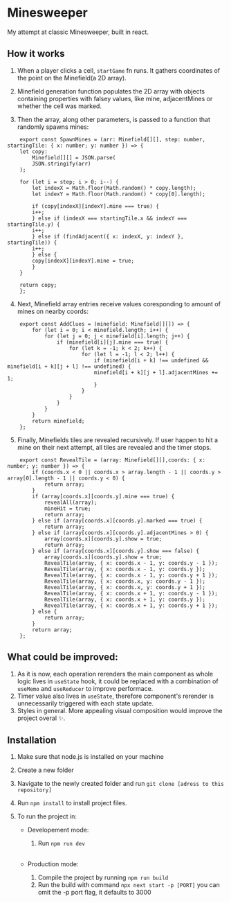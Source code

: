 


# Minesweeper

My attempt at classic Minesweeper, built in react. 

## How it works

1. When a player clicks a cell, `startGame` fn runs. It gathers coordinates of the point on the Minefield(a 2D array). 

2. Minefield generation function populates the 2D array with objects containing properties with falsey values, like mine, adjacentMines or whether the cell was marked.

3. Then the array, along other parameters, is passed to a function that randomly spawns mines:

```
    export const SpawnMines = (arr: Minefield[][], step: number, startingTile: { x: number; y: number }) => {
    let copy: 
        Minefield[][] = JSON.parse(
        JSON.stringify(arr)
    );

    for (let i = step; i > 0; i--) {
        let indexX = Math.floor(Math.random() * copy.length);
        let indexY = Math.floor(Math.random() * copy[0].length);

        if (copy[indexX][indexY].mine === true) {
        i++;
        } else if (indexX === startingTile.x && indexY === startingTile.y) {
        i++;
        } else if (findAdjacent({ x: indexX, y: indexY }, startingTile)) {
        i++;
        } else {
        copy[indexX][indexY].mine = true;
        }
    }

    return copy;
    };
```

4. Next, Minefield array entries receive values coresponding to amount of mines on nearby coords:


```
    export const AddClues = (minefield: Minefield[][]) => {
        for (let i = 0; i < minefield.length; i++) {
            for (let j = 0; j < minefield[i].length; j++) {
                if (minefield[i][j].mine === true) {
                    for (let k = -1; k < 2; k++) {
                        for (let l = -1; l < 2; l++) {
                            if (minefield[i + k] !== undefined && minefield[i + k][j + l] !== undefined) {
                            minefield[i + k][j + l].adjacentMines += 1;
                            }
                        }
                    }
                }
            }
        }
        return minefield;
    };

```

5. Finally, Minefields tiles are revealed recursively. If user happen to hit a mine on their next attempt, all tiles are revealed and the timer stops.

```
    export const RevealTile = (array: Minefield[][],coords: { x: number; y: number }) => {
        if (coords.x < 0 || coords.x > array.length - 1 || coords.y > array[0].length - 1 || coords.y < 0) {
            return array;
        }
        if (array[coords.x][coords.y].mine === true) {
            revealAll(array);
            mineHit = true;
            return array;
        } else if (array[coords.x][coords.y].marked === true) {
            return array;
        } else if (array[coords.x][coords.y].adjacentMines > 0) {
            array[coords.x][coords.y].show = true;
            return array;
        } else if (array[coords.x][coords.y].show === false) {
            array[coords.x][coords.y].show = true;
            RevealTile(array, { x: coords.x - 1, y: coords.y - 1 });
            RevealTile(array, { x: coords.x - 1, y: coords.y });
            RevealTile(array, { x: coords.x - 1, y: coords.y + 1 });
            RevealTile(array, { x: coords.x, y: coords.y - 1 });
            RevealTile(array, { x: coords.x, y: coords.y + 1 });
            RevealTile(array, { x: coords.x + 1, y: coords.y - 1 });
            RevealTile(array, { x: coords.x + 1, y: coords.y });
            RevealTile(array, { x: coords.x + 1, y: coords.y + 1 });
        } else {
            return array;
        }
        return array;
    };
```


## What could be improved:

1. As it is now, each operation rerenders the main component as whole logic lives in `useState` hook, it could be replaced with a combination of `useMemo` and `useReducer` to improve performace.
2. Timer value also lives in `useState`, therefore component's rerender is unnecessarily triggered with each state update.
3. Styles in general. More appealing visual composition would improve the project overal ✨.


## Installation

1. Make sure that node.js is  installed on your machine
2. Create a new folder
3. Navigate to the newly created folder and run `git clone [adress to this repository]`
4. Run `npm install` to install project files.
5. To run the project in: 

    - Developement mode:

        1. Run ```npm run dev``` 
        <br></br>
    - Production mode:

        1. Compile the project by running `npm run build`
        2. Run the build with command `npx next start -p [PORT]` you can omit the -p port flag, it defaults to 3000